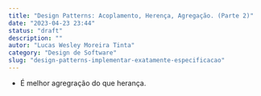 ```yaml
---
title: "Design Patterns: Acoplamento, Herença, Agregação. (Parte 2)"
date: "2023-04-23 23:44"
status: "draft"
description: ""
autor: "Lucas Wesley Moreira Tinta"
category: "Design de Software"
slug: "design-patterns-implementar-exatamente-especificacao"
---
```


- É melhor agregração do que herança.	

